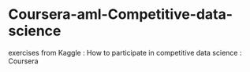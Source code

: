 # Coursera-aml-Competitive-data-science
exercises from Kaggle : How to participate in competitive data science : Coursera
